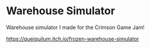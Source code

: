 # Warehouse Simulator
 Warehouse simulator I made for the Crimson Game Jam!

 https://queiquilum.itch.io/frozen-warehouse-simulator
